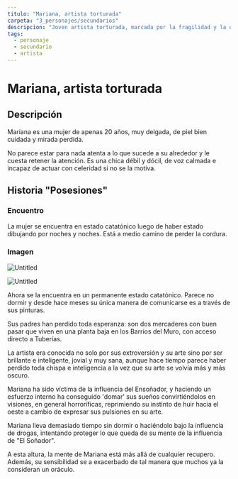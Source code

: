 ```yaml
---
titulo: "Mariana, artista torturada"
carpeta: "3_personajes/secundarios"
descripcion: "Joven artista torturada, marcada por la fragilidad y la obsesión en las Tuberías."
tags:
  - personaje
  - secundario
  - artista
---
```


# Mariana, artista torturada

## Descripción

Mariana es una mujer de apenas 20 años, muy delgada, de piel bien cuidada y mirada perdida.

No parece estar para nada atenta a lo que sucede a su alrededor y le cuesta retener la atención. Es una chica débil y dócil, de voz calmada e incapaz de actuar con celeridad si no se la motiva.

## Historia "Posesiones"

### Encuentro

La mujer se encuentra en estado catatónico luego de haber estado dibujando por noches y noches. Está a medio camino de perder la cordura.

### Imagen

![Untitled](https://prod-files-secure.s3.us-west-2.amazonaws.com/8dea62fb-48a1-4e70-8a5d-cea7d5ef9ce5/43edbf03-71f6-4f34-968e-eb19068f7b72/Untitled.png)

![Untitled](https://prod-files-secure.s3.us-west-2.amazonaws.com/8dea62fb-48a1-4e70-8a5d-cea7d5ef9ce5/c72d6f24-a5e4-4d2f-816f-8db0d017be7e/Untitled.png)

Ahora se la encuentra en un permanente estado catatónico. Parece no dormir y desde hace meses su única manera de comunicarse es a través de sus pinturas.

Sus padres han perdido toda esperanza: son dos mercaderes con buen pasar que viven en una planta baja en los Barrios del Muro, con acceso directo a Tuberías.

La artista era conocida no solo por sus extroversión y su arte sino por ser brillante e inteligente, jovial y muy sana, aunque hace tiempo parece haber perdido toda chispa e inteligencia a la vez que su arte se volvía más y más oscuro.

Mariana ha sido víctima de la influencia del Ensoñador, y haciendo un esfuerzo interno ha conseguido 'domar' sus sueños convirtiéndolos en visiones, en general horroríficas, reprimiendo su instinto de huir hacia el oeste a cambio de expresar sus pulsiones en su arte.

Mariana lleva demasiado tiempo sin dormir o haciéndolo bajo la influencia de drogas, intentando proteger lo que queda de su mente de la influencia de "El Soñador".

A esta altura, la mente de Mariana está más allá de cualquier recupero. Además, su sensibilidad se a exacerbado de tal manera que muchos ya la consideran un oráculo. 